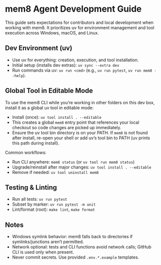 # mem8 Agent Development Guide

This guide sets expectations for contributors and local development when working with mem8. It prioritizes uv for environment management and tool execution across Windows, macOS, and Linux.

## Dev Environment (uv)

- Use uv for everything: creation, execution, and tool installation.
- Initial setup (installs dev extras): `uv sync --extra dev`
- Run commands via uv: `uv run <cmd>` (e.g., `uv run pytest`, `uv run mem8 --help`).

## Global Tool in Editable Mode

To use the mem8 CLI while you’re working in other folders on this dev box, install it as a global uv tool in editable mode:

- Install (once): `uv tool install . --editable`
- This creates a global `mem8` entry point that references your local checkout so code changes are picked up immediately.
- Ensure the uv tool bin directory is on your PATH. If `mem8` is not found after install, re-open your shell or add uv’s tool bin to PATH (uv prints this path during install).

Common workflows:
- Run CLI anywhere: `mem8 status` (or `uv tool run mem8 status`)
- Upgrade/reinstall after major changes: `uv tool install . --editable`
- Remove if needed: `uv tool uninstall mem8`

## Testing & Linting

- Run all tests: `uv run pytest`
- Subset by marker: `uv run pytest -m unit`
- Lint/format (root): `make lint`, `make format`

## Notes

- Windows symlink behavior: mem8 falls back to directories if symlinks/junctions aren’t permitted.
- Network optional: tests and CLI functions avoid network calls; GitHub CLI is used only when present.
- Never commit secrets. Use provided `.env.*.example` templates.

